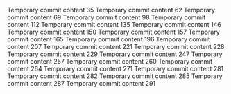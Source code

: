 Temporary commit content 35
Temporary commit content 62
Temporary commit content 69
Temporary commit content 98
Temporary commit content 112
Temporary commit content 135
Temporary commit content 146
Temporary commit content 150
Temporary commit content 157
Temporary commit content 165
Temporary commit content 196
Temporary commit content 207
Temporary commit content 221
Temporary commit content 228
Temporary commit content 229
Temporary commit content 247
Temporary commit content 257
Temporary commit content 260
Temporary commit content 264
Temporary commit content 271
Temporary commit content 281
Temporary commit content 282
Temporary commit content 285
Temporary commit content 287
Temporary commit content 291
